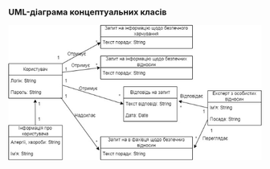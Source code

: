 ### UML-діаграма концептуальних класів
![image](https://github.com/oleksandrblazhko/ai-216-pashko/blob/laboratory-Work-5/2-SoftwareDesign/2.1-UMLConceptClasses/%D0%94%D1%96%D0%B0%D0%B3%D1%80%D0%B0%D0%BC%D0%B0%20%D0%B1%D0%B5%D0%B7%20%D0%BD%D0%B0%D0%B7%D0%B2%D0%B8.jpg)

